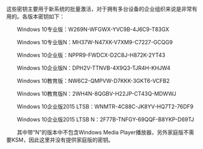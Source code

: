 这些密钥主要用于新系统的批量激活，对于拥有多台设备的企业组织来说是非常有用的。各版本密钥如下：

　　Windows 10专业版：W269N-WFGWX-YVC9B-4J6C9-T83GX

　　Windows 10专业版N：MH37W-N47XK-V7XM9-C7227-GCQG9

　　Windows 10企业版：NPPR9-FWDCX-D2C8J-H872K-2YT43

　　Windows 10企业版N：DPH2V-TTNVB-4X9Q3-TJR4H-KHJW4

　　Windows 10教育版：NW6C2-QMPVW-D7KKK-3GKT6-VCFB2

　　Windows 10教育版N：2WH4N-8QGBV-H22JP-CT43Q-MDWWJ

　　Windows 10企业版2015 LTSB：WNMTR-4C88C-JK8YV-HQ7T2-76DF9

　　Windows 10企业版2015 LTSB N：2F77B-TNFGY-69QQF-B8YKP-D69TJ

　　其中带“N”的版本中不包含Windows Media Player播放器，另外家庭版不需要KSM，因此这里并没有提供家庭版的密钥。
